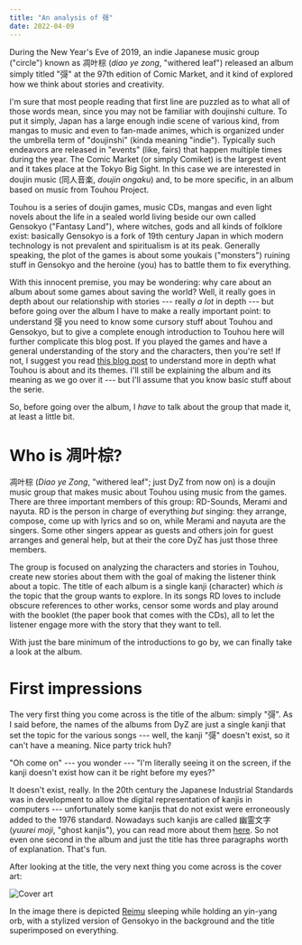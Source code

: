 ```yaml
---
title: "An analysis of 彁"
date: 2022-04-09
---
```


During the New Year's Eve of 2019, an indie Japanese music group ("circle") known as 凋叶棕 (_diao ye zong_, "withered leaf") released an album simply titled "彁" at the 97th edition of Comic Market, and it kind of explored how we think about stories and creativity.

I'm sure that most people reading that first line are puzzled as to what all of those words mean, since you may not be familiar with doujinshi culture. To put it simply, Japan has a large enough indie scene of various kind, from mangas to music and even to fan-made animes, which is organized under the umbrella term of "doujinshi" (kinda meaning "indie").
Typically such endeavors are released in "events" (like, fairs) that happen multiple times during the year.
The Comic Market (or simply Comiket) is the largest event and it takes place at the Tokyo Big Sight.
In this case we are interested in doujin music (同人音楽, _doujin ongaku_) and, to be more specific, in an album based on music from Touhou Project.

Touhou is a series of doujin games, music CDs, mangas and even light novels about the life in a sealed world living beside our own called Gensokyo ("Fantasy Land"), where witches, gods and all kinds of folklore exist: basically Gensokyo is a fork of 19th century Japan in which modern technology is not prevalent and spiritualism is at its peak. Generally speaking, the plot of the games is about some youkais ("monsters") ruining stuff in Gensokyo and the heroine (you) has to battle them to fix everything.

With this innocent premise, you may be wondering: why care about an album about some games about saving the world?
Well, it really goes in depth about our relationship with stories --- really _a lot_ in depth --- but before going over the album I have to make a really important point: to understand 彁 you need to know some cursory stuff about Touhou and Gensokyo, but to give a complete enough introduction to Touhou here will further complicate this blog post.
If you played the games and have a general understanding of the story and the characters, then you're set! If not, I suggest you read [this blog post](https://magic.witchgirls.moe/2019/06/gay-girls-whom-danmaku.html) to understand more in depth what Touhou is about and its themes.
I'll still be explaining the album and its meaning as we go over it --- but I'll assume that you know basic stuff about the serie.

So, before going over the album, I _have_ to talk about the group that made it, at least a little bit.

# Who is 凋叶棕?

凋叶棕 (_Diao ye Zong_, "withered leaf"; just DyZ from now on) is a doujin music group that makes music about Touhou using music from the games. There are three important members of this group: RD-Sounds, Merami and nayuta. RD is the person in charge of everything _but_ singing: they arrange, compose, come up with lyrics and so on, while Merami and nayuta are the singers. Some other singers appear as guests and others join for guest arranges and general help, but at their the core DyZ has just those three members.

The group is focused on analyzing the characters and stories in Touhou, create new stories about them with the goal of making the listener think about a topic. The title of each album is a single kanji (character) which _is_ the topic that the group wants to explore.
In its songs RD loves to include obscure references to other works, censor some words and play around with the booklet (the paper book that comes with the CDs), all to let the listener engage more with the story that they want to tell.

With just the bare minimum of the introductions to go by, we can finally take a look at the album.

# First impressions

The very first thing you come across is the title of the album: simply "彁". As I said before, the names of the albums from DyZ are just a single kanji that set the topic for the various songs --- well, the kanji "彁" doesn't exist, so it can't have a meaning. Nice party trick huh?

"Oh come on" --- you wonder --- "I'm literally seeing it on the screen, if the kanji doesn't exist how can it be right before my eyes?"

It doesn't exist, really. In the 20th century the Japanese Industrial Standards was in development to allow the digital representation of kanjis in computers --- unfortunately some kanjis that do not exist were erroneously added to the 1976 standard. Nowadays such kanjis are called 幽霊文字 (_yuurei moji_, "ghost kanjis"), you can read more about them [here](https://www.sljfaq.org/afaq/yuureimoji.html). So not even one second in the album and just the title has three paragraphs worth of explanation. That's fun.

After looking at the title, the very next thing you come across is the cover art:

![Cover art](https://en.touhouwiki.net/images/6/6f/RDWL-0030.jpg)

In the image there is depicted [Reimu](https://en.touhouwiki.net/wiki/Reimu_Hakurei) sleeping while holding an yin-yang orb, with a stylized version of Gensokyo in the background and the title superimposed on everything.
